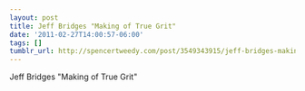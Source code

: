```yaml
---
layout: post
title: Jeff Bridges "Making of True Grit"
date: '2011-02-27T14:00:57-06:00'
tags: []
tumblr_url: http://spencertweedy.com/post/3549343915/jeff-bridges-making-of-true-grit
---
```

Jeff Bridges "Making of True Grit"
